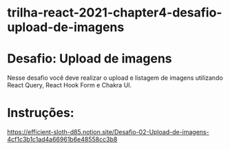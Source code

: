 # trilha-react-2021-chapter4-desafio-upload-de-imagens

# Desafio: Upload de imagens
Nesse desafio você deve realizar o upload e listagem de imagens utilizando React Query, React Hook Form e Chakra UI.

# Instruções:
https://efficient-sloth-d85.notion.site/Desafio-02-Upload-de-imagens-4cf1c3b1c1ad4a66961b6e48558cc3b8
